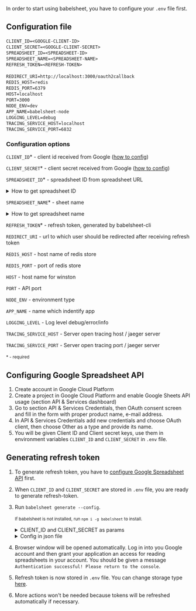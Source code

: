 In order to start using babelsheet, you have to configure your `.env` file first.

## Configuration file

```
CLIENT_ID=<GOOGLE-CLIENT-ID>
CLIENT_SECRET=<GOOGLE-CLIENT-SECRET>
SPREADSHEET_ID=<SPREADSHEET-ID>
SPREADSHEET_NAME=<SPREADSHEET-NAME>
REFRESH_TOKEN=<REFRESH-TOKEN>

REDIRECT_URI=http://localhost:3000/oauth2callback
REDIS_HOST=redis
REDIS_PORT=6379
HOST=localhost
PORT=3000
NODE_ENV=dev
APP_NAME=babelsheet-node
LOGGING_LEVEL=debug
TRACING_SERVICE_HOST=localhost
TRACING_SERVICE_PORT=6832
```

### Configuration options
`CLIENT_ID`* - client id received from Google ([how to config](#configuring-google-spreadsheet-api))

`CLIENT_SECRET`* - client secret received from Google ([how to config](#configuring-google-spreadsheet-api))

`SPREADSHEET_ID`* - spreadsheet ID from spreadsheet URL
<details>
  <summary id="how-to-get-spreadsheet-id">How to get spreadsheet ID</summary>
  <p>
    Spreadsheet ID can be taken from spreadsheet url. It's the part after `/d/` sign:
    `https://docs.google.com/spreadsheets/d/<spreadsheet-id>/`
  </p>
</details>

`SPREADSHEET_NAME`* - sheet name
<details>
  <summary id="how-to-get-spreadsheet-name">How to get spreadsheet name</summary>
  <p>
    Spreadsheet name is the name of the tab in spreadsheet document.
    ![Screenshot](img/spreadsheet-name.png)
  </p>
</details>

`REFRESH_TOKEN`* - refresh token, generated by babelsheet-cli

`REDIRECT_URI` - url to which user should be redirected after receiving refresh token

`REDIS_HOST` - host name of redis store

`REDIS_PORT` - port of redis store

`HOST` - host name for winston

`PORT` - API port

`NODE_ENV` - environment type

`APP_NAME` - name which indentify app

`LOGGING_LEVEL` - Log level debug/error/info

`TRACING_SERVICE_HOST` - Server open tracing host / jaeger server

`TRACING_SERVICE_PORT` - Server open tracing port / jaeger server

<small>* - required</small>


## Configuring Google Spreadsheet API

1. Create account in Google Cloud Platform
2. Create a project in Google Cloud Platform and enable Google Sheets API usage (section API & Services dashboard)
3. Go to section API & Services Credentials, then OAuth consent screen and fill in the form with proper product name, e-mail address.
4. In API & Services Credentials add new credentials and choose OAuth client, then choose Other as a type and provide its name.
5. You will be given Client ID and Client secret keys, use them in environment variables `CLIENT_ID` and `CLIENT_SECRET` in `.env` file.


## Generating refresh token

1. To generate refresh token, you have to [configure Google Spreadsheet API](#configuring-google-spreadsheet-api) first.
2. When `CLIENT_ID` and `CLIENT_SECRET` are stored in `.env` file, you are ready to generate refresh-token.
3. Run `babelsheet generate --config`.


    <small>If babelsheet is not installed, run `npm i -g babelsheet` to install.</small>
    <details>
      <summary>CLIENT_ID and CLIENT_SECRET as params</summary>
      <p>
        You don't have to create .env file, you can pass CLIENT_ID and CLIENT_SECRET values as parameters to babelsheet:
        `npm generate --config --client_id <yours-client-id> --client_secret <yours-client-secret>`
      </p>
    </details>
    <details>
      <summary>Config in json file</summary>
      <p>
        You can also generate token in `data.json` file, just by passing `json` parameter option `npm generate --config json`.
      </p>
    </details>


4. Browser window will be opened automatically. Log in into you Google account and then grant your application an access for reading spreadsheets in your account. You should be given a message `Authentication successful! Please return to the console`.
5. Refresh token is now stored in `.env` file. You can change storage type [here](#set-refresh-token-write-provider).
6. More actions won't be needed because tokens will be refreshed automatically if necessary.


